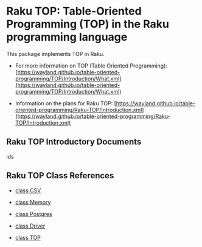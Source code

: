 Raku TOP: Table-Oriented Programming (TOP) in the Raku programming language
===========================================================================

This package implements TOP in Raku. 

  * For more information on TOP (Table Oriented Programming): [https://wayland.github.io/table-oriented-programming/TOP/Introduction/What.xml](https://wayland.github.io/table-oriented-programming/TOP/Introduction/What.xml)

  * Information on the plans for Raku TOP: [https://wayland.github.io/table-oriented-programming/Raku-TOP/Introduction.xml](https://wayland.github.io/table-oriented-programming/Raku-TOP/Introduction.xml)

Raku TOP Introductory Documents
-------------------------------

ids

Raku TOP Class References
-------------------------

  * [class CSV](docs/HTML/Class/CSV.html)

  * [class Memory](docs/HTML/Class/Memory.html)

  * [class Postgres](docs/HTML/Class/Postgres.html)

  * [class Driver](docs/HTML/Class/Driver.html)

  * [class TOP](docs/HTML/Class/TOP.html)

